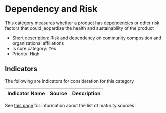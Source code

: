 # Dependency and Risk

This category measures whether a product has dependencies or other risk factors that could
jeopardize the health and sustainability of the product

* Short description: Risk and dependency on community composition and organizational affiliations
* Is core category: Yes
* Priority: High


## Indicators

The following are indicators for consideration for this category

| Indicator Name | Source | Description | 
| --- | --- | --- |


See [this page](sources.md) for information about the list of maturity sources